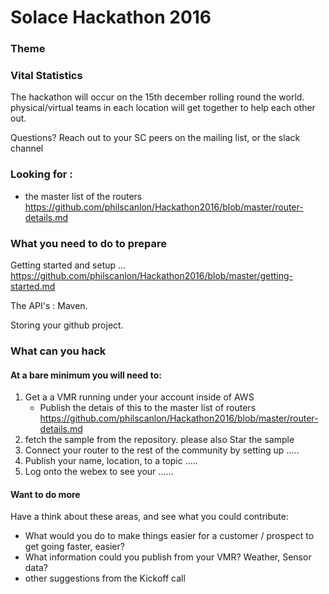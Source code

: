 # Solace Hackathon 2016


### Theme


### Vital Statistics

The hackathon will occur on the 15th december rolling round the world.
physical/virtual teams in each location will get together to help each other out.

Questions?  Reach out to your SC peers on the mailing list, or the slack channel

### Looking for :
* the master list of the routers  https://github.com/philscanlon/Hackathon2016/blob/master/router-details.md

### What you need to do to prepare
Getting started and setup ... https://github.com/philscanlon/Hackathon2016/blob/master/getting-started.md

The API's : Maven.

Storing your github project.

### What can you hack

#### At a bare minimum you will need to:
1. Get a a VMR running under your account inside of AWS
    * Publish the detais of this to the master list of routers https://github.com/philscanlon/Hackathon2016/blob/master/router-details.md
2. fetch the sample from the repository.  please also Star the sample
3. Connect your router to the rest of the community by setting up .....
4. Publish your name, location, to a topic .....
5. Log onto the webex to see your ......

#### Want to do more
Have a think about these areas, and see what you could contribute:
 * What would you do to make things easier for a customer / prospect to get going faster, easier?
 * What information could you publish from your VMR?  Weather, Sensor data?
 * other suggestions from the Kickoff call
